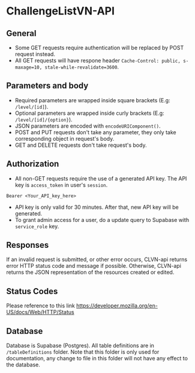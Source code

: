 # ChallengeListVN-API

## General
- Some GET requests require authentication will be replaced by POST request instead.
- All GET requests will have respone header `Cache-Control: public, s-maxage=10, stale-while-revalidate=3600`.

## Parameters and body
- Required parameters are wrapped inside square brackets (E.g: `/level/[id]`). 
- Optional parameters are wrapped inside curly brackets (E.g: `/level/[id]/{option}`).
- JSON parameters are encoded with `encodeURIComponent()`.
- POST and PUT requests don't take any parameter, they only take corresponding object in request's body.
- GET and DELETE requests don't take request's body.

## Authorization
- All non-GET requests require the use of a generated API key. The API key is `access_token` in user's `session`.
```
Bearer <Your_API_key_here>
```
- API key is only valid for 30 minutes. After that, new API key will be generated.
- To grant admin access for a user, do a update query to Supabase with `service_role` key.


## Responses
If an invalid request is submitted, or other error occurs, CLVN-api returns error HTTP status code and message if possible. Otherwise, CLVN-api returns the JSON representation of the resources created or edited.

## Status Codes
Please reference to this link https://developer.mozilla.org/en-US/docs/Web/HTTP/Status

## Database
Database is Supabase (Postgres). All table definitions are in `/tableDefinitions` folder. Note that this folder is only used for documentation, any change to file in this folder will not have any effect to the database.
